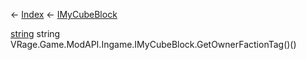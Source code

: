 ← [Index](Api-Index) ← [IMyCubeBlock](VRage.Game.ModAPI.Ingame.IMyCubeBlock)

[string](System.String) string VRage.Game.ModAPI.Ingame.IMyCubeBlock.GetOwnerFactionTag()()